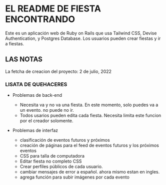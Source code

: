 # EL README DE FIESTA ENCONTRANDO

Este es un aplicación web de Ruby on Rails que usa Tailwind CSS, Devise Authentication, y Postgres Database. Los usuarios pueden crear fiestas y ir a fiestas.

## LAS NOTAS ##

La fetcha de creacion del proyecto:  2 de julio, 2022

### LISATA DE QUEHACERES ###
* Problemas de back-end
   - Necesita va y no va una fiesta. En este momento, solo puedes va a un evento.  no puede no ir.
   - Todos usarios pueden edita cada fiesta.  Necesita limita este funcion por el creador solomente.

* Problemas de interfaz
   - clasificación de eventos futuros y próximos
   - creación de páginas para el feed de eventos futuros y los próximos eventos
   - CSS para talla de computadora 
   - Editar fiesta no completo CSS
   - Crear perfiles públicos de cada usuario.
   - cambiar mensajes de error a español.  ahora mismo estan en ingles.
   - agrega función para subir imágenes por cada evento